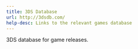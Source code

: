 ```yaml
---
title: 3DS Database
url: http://3dsdb.com/
help-desc: Links to the relevant games database
---
```


3DS database for game releases.
